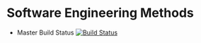 # Software Engineering Methods

- Master Build Status [![Build Status](https://travis-ci.com/PurpleBard/sem.svg?branch=master)](https://travis-ci.com/PurpleBard/sem)